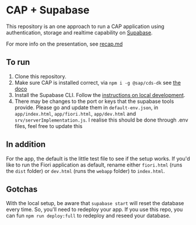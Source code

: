 # CAP + Supabase

This repository is an one approach to run a CAP application using authentication, storage and realtime capability on [Supabase](https://www.supabase.com).

For more info on the presentation, see [recap.md](recap.md)

## To run

1. Clone this repository. 
2. Make sure CAP is installed correct, via `npm i -g @sap/cds-dk` see [the doco](https://cap.cloud.sap/docs/get-started/)
3. Install the Supabase CLI. Follow the [instructions on local development](https://supabase.com/docs/guides/local-development). 
4. There may be changes to the port or keys that the supabase tools provide. Please go and update them in `default-env.json`, in `app/index.html`, `app/fiori.html`, `app/dev.html` and `srv/serverImplementation.js`. I realise this should be done through .env files, feel free to update this

## In addition

For the app, the default is the little test file to see if the setup works. If you'd like to run the Fiori application as default, rename either `fiori.html` (runs the `dist` folder) or `dev.html` (runs the `webapp` folder) to `index.html`. 

## Gotchas 

With the local setup, be aware that `supabase start` will reset the database every time. So, you'll need to redeploy your app. If you use this repo, you can fun `npm run deploy:full` to redeploy and reseed your database. 